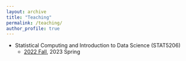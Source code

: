 ```yaml
---
layout: archive
title: "Teaching"
permalink: /teaching/
author_profile: true
---
```


- Statistical Computing and Introduction to Data Science (STAT5206)
  - [2022 Fall](https://www.yongchanstat.com/STAT5206_Fall_2022/), 2023 Spring
